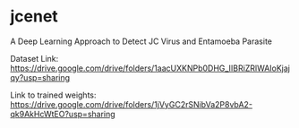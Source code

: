 # jcenet
A Deep Learning Approach to Detect JC Virus and Entamoeba Parasite


Dataset Link:
https://drive.google.com/drive/folders/1aacUXKNPb0DHG_IIBRiZRlWAIoKjajqy?usp=sharing

Link to trained weights: 
https://drive.google.com/drive/folders/1jVyGC2rSNibVa2P8vbA2-qk9AkHcWtEO?usp=sharing


